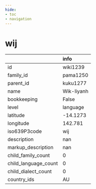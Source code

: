 ```yaml
---
hide:
- toc
- navigation
---
```

# wij
|                      | info       |
|:---------------------|:-----------|
| id                   | wiki1239   |
| family_id            | pama1250   |
| parent_id            | kuku1277   |
| name                 | Wik-Iiyanh |
| bookkeeping          | False      |
| level                | language   |
| latitude             | -14.1273   |
| longitude            | 142.781    |
| iso639P3code         | wij        |
| description          | nan        |
| markup_description   | nan        |
| child_family_count   | 0          |
| child_language_count | 0          |
| child_dialect_count  | 0          |
| country_ids          | AU         |
